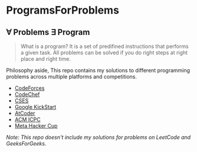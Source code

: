 # ProgramsForProblems
## ∀ Problems ∃ Program 

> What is a program? It is a set of predifined instructions that performs a given task. All problems can be solved if you do right steps at right place and right time. 

Philosophy aside, This repo contains my solutions to different programming problems across multiple platforms and competitions.

- [CodeForces](codeforces)
- [CodeChef](codechef)
- [CSES](CSES)
- [Google KickStart](KickStart)
- [AtCoder](AtCoder)
- [ACM ICPC](ICPC)
- [Meta Hacker Cup](Hacker%20Cup)

*Note: This repo doesn't include my solutions for problems on LeetCode and GeeksForGeeks.*
